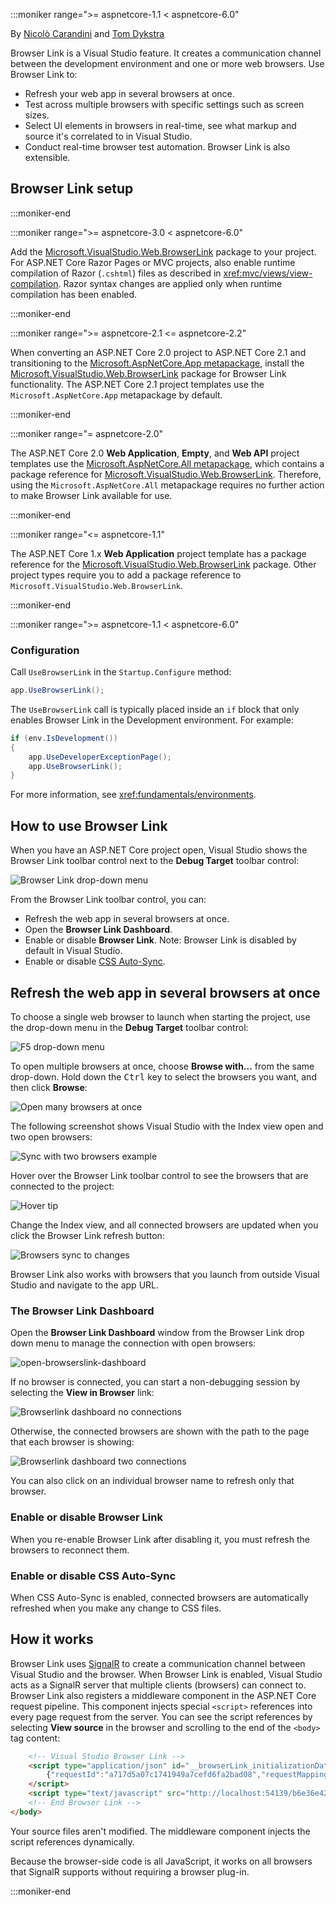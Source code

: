 :::moniker range=">= aspnetcore-1.1 < aspnetcore-6.0"

By [Nicolò Carandini](https://github.com/ncarandini) and [Tom Dykstra](https://github.com/tdykstra)

Browser Link is a Visual Studio feature. It creates a communication channel between the development environment and one or more web browsers. Use Browser Link to:

* Refresh your web app in several browsers at once.
* Test across multiple browsers with specific settings such as screen sizes.
* Select UI elements in browsers in real-time, see what markup and source it's correlated to in Visual Studio.
* Conduct real-time browser test automation. Browser Link is also extensible.

## Browser Link setup

:::moniker-end

:::moniker range=">= aspnetcore-3.0 < aspnetcore-6.0"

Add the [Microsoft.VisualStudio.Web.BrowserLink](https://www.nuget.org/packages/Microsoft.VisualStudio.Web.BrowserLink/) package to your project. For ASP.NET Core Razor Pages or MVC projects, also enable runtime compilation of Razor (`.cshtml`) files as described in <xref:mvc/views/view-compilation>. Razor syntax changes are applied only when runtime compilation has been enabled.

:::moniker-end

:::moniker range=">= aspnetcore-2.1 <= aspnetcore-2.2"

When converting an ASP.NET Core 2.0 project to ASP.NET Core 2.1 and transitioning to the [Microsoft.AspNetCore.App metapackage](xref:fundamentals/metapackage-app), install the [Microsoft.VisualStudio.Web.BrowserLink](https://www.nuget.org/packages/Microsoft.VisualStudio.Web.BrowserLink/) package for Browser Link functionality. The ASP.NET Core 2.1 project templates use the `Microsoft.AspNetCore.App` metapackage by default.

:::moniker-end

:::moniker range="= aspnetcore-2.0"

The ASP.NET Core 2.0 **Web Application**, **Empty**, and **Web API** project templates use the [Microsoft.AspNetCore.All metapackage](xref:fundamentals/metapackage), which contains a package reference for [Microsoft.VisualStudio.Web.BrowserLink](https://www.nuget.org/packages/Microsoft.VisualStudio.Web.BrowserLink/). Therefore, using the `Microsoft.AspNetCore.All` metapackage requires no further action to make Browser Link available for use.

:::moniker-end

:::moniker range="<= aspnetcore-1.1"

The ASP.NET Core 1.x **Web Application** project template has a package reference for the [Microsoft.VisualStudio.Web.BrowserLink](https://www.nuget.org/packages/Microsoft.VisualStudio.Web.BrowserLink/) package. Other project types require you to add a package reference to `Microsoft.VisualStudio.Web.BrowserLink`.

:::moniker-end

:::moniker range=">= aspnetcore-1.1 < aspnetcore-6.0"

### Configuration

Call `UseBrowserLink` in the `Startup.Configure` method:

```csharp
app.UseBrowserLink();
```

The `UseBrowserLink` call is typically placed inside an `if` block that only enables Browser Link in the Development environment. For example:

```csharp
if (env.IsDevelopment())
{
    app.UseDeveloperExceptionPage();
    app.UseBrowserLink();
}
```

For more information, see <xref:fundamentals/environments>.

## How to use Browser Link

When you have an ASP.NET Core project open, Visual Studio shows the Browser Link toolbar control next to the **Debug Target** toolbar control:

![Browser Link drop-down menu](~/client-side/using-browserlink/_static/browserLink-dropdown-menu.png)

From the Browser Link toolbar control, you can:

* Refresh the web app in several browsers at once.
* Open the **Browser Link Dashboard**.
* Enable or disable **Browser Link**. Note: Browser Link is disabled by default in Visual Studio.
* Enable or disable [CSS Auto-Sync](#enable-or-disable-css-auto-sync).

## Refresh the web app in several browsers at once

To choose a single web browser to launch when starting the project, use the drop-down menu in the **Debug Target** toolbar control:

![F5 drop-down menu](~/client-side/using-browserlink/_static/debug-target-dropdown-menu.png)

To open multiple browsers at once, choose **Browse with...** from the same drop-down. Hold down the <kbd>Ctrl</kbd> key to select the browsers you want, and then click **Browse**:

![Open many browsers at once](~/client-side/using-browserlink/_static/open-many-browsers-at-once.png)

The following screenshot shows Visual Studio with the Index view open and two open browsers:

![Sync with two browsers example](~/client-side/using-browserlink/_static/sync-with-two-browsers-example.png)

Hover over the Browser Link toolbar control to see the browsers that are connected to the project:

![Hover tip](~/client-side/using-browserlink/_static/hoover-tip.png)

Change the Index view, and all connected browsers are updated when you click the Browser Link refresh button:

![Browsers sync to changes](~/client-side/using-browserlink/_static/browsers-sync-to-changes.png)

Browser Link also works with browsers that you launch from outside Visual Studio and navigate to the app URL.

### The Browser Link Dashboard

Open the **Browser Link Dashboard** window from the Browser Link drop down menu to manage the connection with open browsers:

![open-browserslink-dashboard](~/client-side/using-browserlink/_static/open-browserlink-dashboard.png)

If no browser is connected, you can start a non-debugging session by selecting the **View in Browser** link:

![Browserlink dashboard no connections](~/client-side/using-browserlink/_static/browserlink-dashboard-no-connections.png)

Otherwise, the connected browsers are shown with the path to the page that each browser is showing:

![Browserlink dashboard two connections](~/client-side/using-browserlink/_static/browserlink-dashboard-two-connections.png)

You can also click on an individual browser name to refresh only that browser.

### Enable or disable Browser Link

When you re-enable Browser Link after disabling it, you must refresh the browsers to reconnect them.

### Enable or disable CSS Auto-Sync

When CSS Auto-Sync is enabled, connected browsers are automatically refreshed when you make any change to CSS files.

## How it works

Browser Link uses [SignalR](xref:signalr/introduction) to create a communication channel between Visual Studio and the browser. When Browser Link is enabled, Visual Studio acts as a SignalR server that multiple clients (browsers) can connect to. Browser Link also registers a middleware component in the ASP.NET Core request pipeline. This component injects special `<script>` references into every page request from the server. You can see the script references by selecting **View source** in the browser and scrolling to the end of the `<body>` tag content:

```html
    <!-- Visual Studio Browser Link -->
    <script type="application/json" id="__browserLink_initializationData">
        {"requestId":"a717d5a07c1741949a7cefd6fa2bad08","requestMappingFromServer":false}
    </script>
    <script type="text/javascript" src="http://localhost:54139/b6e36e429d034f578ebccd6a79bf19bf/browserLink" async="async"></script>
    <!-- End Browser Link -->
</body>
```

Your source files aren't modified. The middleware component injects the script references dynamically.

Because the browser-side code is all JavaScript, it works on all browsers that SignalR supports without requiring a browser plug-in.

:::moniker-end
